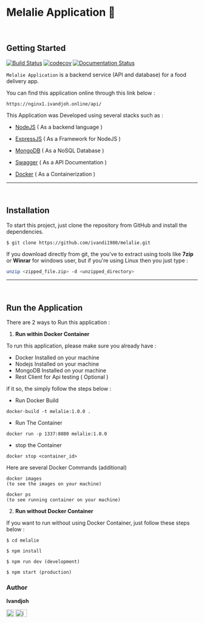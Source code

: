 # Melalie Application 👋


<br />

## Getting Started
[![Build Status](https://travis-ci.org/iolufemi/Express-REST-API-Generator.svg?branch=dev)](https://travis-ci.org/iolufemi/Express-REST-API-Generator)  [![codecov](https://codecov.io/gh/iolufemi/Express-REST-API-Generator/branch/master/graph/badge.svg)](https://codecov.io/gh/iolufemi/Express-REST-API-Generator) [![Documentation Status](https://readthedocs.org/projects/api-template/badge/?version=latest)](http://api-template.readthedocs.io/en/latest/?badge=latest)

`Melalie Application` is a backend service (API and database) for a food delivery app.

You can find this application online through this link below :
```
https://nginx1.ivandjoh.online/api/
```

This Application was Developed using several stacks such as :

* [NodeJS](https://nodejs.org) ( As a backend language )

* [ExpressJS](https://expressjs.com) ( As a Framework for NodeJS )
* [MongoDB](https://mongodb.com) ( As a NoSQL Database )
* [Swagger](https://swagger.io) ( As a API Documentation )
* [Docker](https://www.docker.com) ( As a Containerization )

<hr />
<br />

## Installation
To start this project, just clone the repository from GitHub and install the dependencies.

```
$ git clone https://github.com/ivandi1980/melalie.git 
```
If you download directly from git, the you've to extract using tools like <b>7zip</b> or <b>Winrar</b> for windows user, but if you're using Linux then you just type :
```bash
unzip <zipped_file.zip> -d <unzipped_directory>
```
<hr />
<br />

## Run the Application

There are 2 ways to Run this application :

1. <b>Run within Docker Container</b>

To run this application, please make sure you already have :
- Docker Installed on your machine
- Nodejs Installed on your machine
- MongoDB Installed on your machine
- Rest Client for Api testing ( Optional )

if it so, the simply follow the steps below :


* Run Docker Build
```
docker-build -t melalie:1.0.0 .
```
* Run The Container
```
docker run -p 1337:8080 melalie:1.0.0
```
* stop the Container
```
docker stop <container_id>
```

Here are several Docker Commands (additional)
```
docker images
(to see the images on your machine)

docker ps
(to see running container on your machine)
```


2. <b>Run without Docker Container</b>

If you want to run without using Docker Container, just follow these steps below :
```
$ cd melalie
```
```
$ npm install
```
```
$ npm run dev (development)
```
```
$ npm start (production)
```
### Author

**Ivandjoh**

<a href="https://linkedin.com/in/ivandjoh" target="blank"><img align="center" src="https://raw.githubusercontent.com/rahuldkjain/github-profile-readme-generator/master/src/images/icons/Social/linked-in-alt.svg" alt="ivandjoh" height="20" width="20" /></a>
<a href="https://instagram.com/ivandjoh" target="blank"><img align="center" src="https://raw.githubusercontent.com/rahuldkjain/github-profile-readme-generator/master/src/images/icons/Social/instagram.svg" alt="ivandjoh" height="20" width="30" /></a>